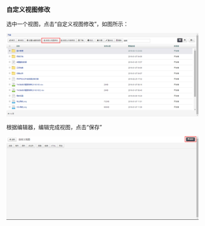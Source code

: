 ### 自定义视图修改

选中一个视图，点击“自定义视图修改”，如图所示：

![自定义视图修改](..\images\自定义视图修改1.png)

根据编辑器，编辑完成视图，点击“保存”

![自定义视图修改](..\images\自定义视图修改2.png)